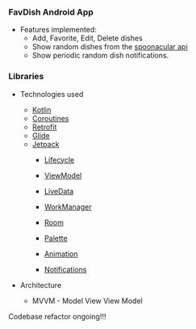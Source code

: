 ### FavDish Android App
* Features implemented:
    * Add, Favorite, Edit, Delete dishes
    * Show random dishes from the [spoonacular api](https://spoonacular.com/food-api)
    * Show periodic random dish notifications.


### Libraries

* Technologies used
    * [Kotlin](https://kotlinlang.org/)
    * [Coroutines](https://kotlinlang.org/docs/reference/coroutines-overview.html)
    * [Retrofit](https://square.github.io/retrofit/)
    * [Glide](https://bumptech.github.io/glide/)
    * [Jetpack](https://developer.android.com/jetpack)
        * [Lifecycle](https://developer.android.com/topic/libraries/architecture/lifecycle)
        * [ViewModel](https://developer.android.com/topic/libraries/architecture/viewmodel)
        * [LiveData](https://developer.android.com/topic/libraries/architecture/lifecycle)
        * [WorkManager](https://developer.android.com/topic/libraries/architecture/workmanager)
        * [Room](https://developer.android.com/jetpack/androidx/releases/room)

        * [Palette](https://developer.android.com/training/material/palette-colors)
        * [Animation](https://developer.android.com/training/animation)
        * [Notifications](https://developer.android.com/guide/topics/ui/notifiers/notifications)


* Architecture
    * MVVM - Model View View Model

Codebase refactor ongoing!!!